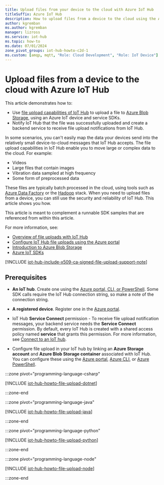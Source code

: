 ```yaml
---
title: Upload files from your device to the cloud with Azure IoT Hub
titleSuffix: Azure IoT Hub
description: How to upload files from a device to the cloud using the Azure IoT SDKs for C#, Python, Java, and Node.js.
author: kgremban
ms.author: kgremban
manager: lizross
ms.service: iot-hub
ms.topic: how-to
ms.date: 07/01/2024
zone_pivot_groups: iot-hub-howto-c2d-1
ms.custom: [amqp, mqtt, "Role: Cloud Development", "Role: IoT Device"]
---
```


# Upload files from a device to the cloud with Azure IoT Hub

This article demonstrates how to:

* Use [file upload capabilities of IoT Hub](iot-hub-devguide-file-upload.md) to upload a file to [Azure Blob Storage](../storage/index.yml), using an Azure IoT device and service SDKs.
* Notify IoT Hub that the file was successfully uploaded and create a backend service to receive file upload notifications from IoT Hub.

In some scenarios, you can't easily map the data your devices send into the relatively small device-to-cloud messages that IoT Hub accepts. The file upload capabilities in IoT Hub enable you to move large or complex data to the cloud. For example:

* Videos
* Large files that contain images
* Vibration data sampled at high frequency
* Some form of preprocessed data

These files are typically batch processed in the cloud, using tools such as [Azure Data Factory](../data-factory/introduction.md) or the [Hadoop](../hdinsight/index.yml) stack. When you need to upload files from a device, you can still use the security and reliability of IoT Hub. This article shows you how.

This article is meant to complement a runnable SDK samples that are referenced from within this article.

For more information, see:

* [Overview of file uploads with IoT Hub](iot-hub-devguide-file-upload.md)
* [Configure IoT Hub file uploads using the Azure portal](iot-hub-configure-file-upload.md)
* [Introduction to Azure Blob Storage](../storage/blobs/storage-blobs-introduction.md)
* [Azure IoT SDKs](iot-hub-devguide-sdks.md)

[!INCLUDE [iot-hub-include-x509-ca-signed-file-upload-support-note](../../includes/iot-hub-include-x509-ca-signed-file-upload-support-note.md)]

## Prerequisites

* **An IoT hub**. Create one using the [Azure portal, CLI, or PowerShell](create-hub.md). Some SDK calls require the IoT Hub connection string, so make a note of the connection string.

* **A registered device**. Register one in the [Azure portal](create-connect-device.md).

* IoT Hub **Service Connect**  permission - To receive file upload notification messages, your backend service needs the **Service Connect** permission. By default, every IoT Hub is created with a shared access policy named **service** that grants this permission. For more information, see [Connect to an IoT hub](/azure/iot-hub/create-hub?&tabs=portal#connect-to-an-iot-hub).

* Configure file upload in your IoT hub by linking an **Azure Storage account** and **Azure Blob Storage container** associated with IoT Hub. You can configure these using the [Azure portal](/azure/iot-hub/iot-hub-configure-file-upload), [Azure CLI](/azure/iot-hub/iot-hub-configure-file-upload-cli), or [Azure PowerShell](/azure/iot-hub/iot-hub-configure-file-upload-powershell).

:::zone pivot="programming-language-csharp"

[!INCLUDE [iot-hub-howto-file-upload-dotnet](../../includes/iot-hub-howto-file-upload-dotnet.md)]

:::zone-end

:::zone pivot="programming-language-java"

[!INCLUDE [iot-hub-howto-file-upload-java](../../includes/iot-hub-howto-file-upload-java.md)]

:::zone-end

:::zone pivot="programming-language-python"

[!INCLUDE [iot-hub-howto-file-upload-python](../../includes/iot-hub-howto-file-upload-python.md)]

:::zone-end

:::zone pivot="programming-language-node"

[!INCLUDE [iot-hub-howto-file-upload-node](../../includes/iot-hub-howto-file-upload-node.md)]

:::zone-end
